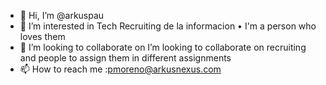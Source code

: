 - 👋 Hi, I’m @arkuspau
- 👀 I’m interested in Tech Recruiting de la informacion
• I'm a person who loves them
- 💞️ I’m looking to collaborate on I’m looking to collaborate on recruiting and people to assign them in different assignments
- 📫 How to reach me :pmoreno@arkusnexus.com

<!---
arkuspau/arkuspau is a ✨ special ✨ repository because its `README.md` (this file) appears on your GitHub profile.
You can click the Preview link to take a look at your changes.
--->
